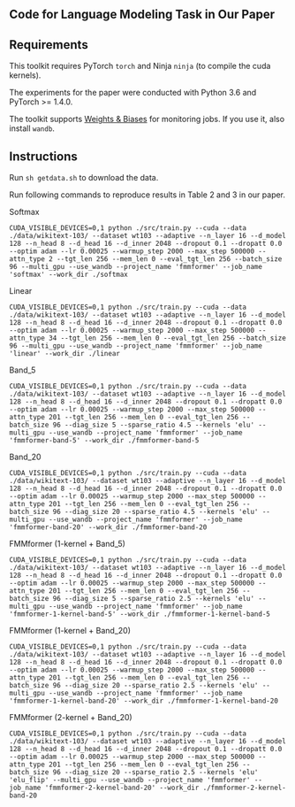 ## Code for Language Modeling Task in Our Paper

## Requirements
This toolkit requires PyTorch `torch` and Ninja `ninja` (to compile the cuda kernels).

The experiments for the paper were conducted with Python 3.6 and PyTorch >= 1.4.0.

The toolkit supports [Weights & Biases](https://docs.wandb.ai/) for monitoring jobs. If you use it, also install `wandb`.

## Instructions

Run `sh getdata.sh` to download the data.

Run following commands to reproduce results in Table 2 and 3 in our paper.

Softmax
```
CUDA_VISIBLE_DEVICES=0,1 python ./src/train.py --cuda --data ./data/wikitext-103/ --dataset wt103 --adaptive --n_layer 16 --d_model 128 --n_head 8 --d_head 16 --d_inner 2048 --dropout 0.1 --dropatt 0.0 --optim adam --lr 0.00025 --warmup_step 2000 --max_step 500000 --attn_type 2 --tgt_len 256 --mem_len 0 --eval_tgt_len 256 --batch_size 96 --multi_gpu --use_wandb --project_name 'fmmformer' --job_name 'softmax' --work_dir ./softmax
```

Linear
```
CUDA_VISIBLE_DEVICES=0,1 python ./src/train.py --cuda --data ./data/wikitext-103/ --dataset wt103 --adaptive --n_layer 16 --d_model 128 --n_head 8 --d_head 16 --d_inner 2048 --dropout 0.1 --dropatt 0.0 --optim adam --lr 0.00025 --warmup_step 2000 --max_step 500000 --attn_type 34 --tgt_len 256 --mem_len 0 --eval_tgt_len 256 --batch_size 96 --multi_gpu --use_wandb --project_name 'fmmformer' --job_name 'linear' --work_dir ./linear
```

Band_5
```
CUDA_VISIBLE_DEVICES=0,1 python ./src/train.py --cuda --data ./data/wikitext-103/ --dataset wt103 --adaptive --n_layer 16 --d_model 128 --n_head 8 --d_head 16 --d_inner 2048 --dropout 0.1 --dropatt 0.0 --optim adam --lr 0.00025 --warmup_step 2000 --max_step 500000 --attn_type 201 --tgt_len 256 --mem_len 0 --eval_tgt_len 256 --batch_size 96 --diag_size 5 --sparse_ratio 4.5 --kernels 'elu' --multi_gpu --use_wandb --project_name 'fmmformer' --job_name 'fmmformer-band-5' --work_dir ./fmmformer-band-5
```

Band_20
```
CUDA_VISIBLE_DEVICES=0,1 python ./src/train.py --cuda --data ./data/wikitext-103/ --dataset wt103 --adaptive --n_layer 16 --d_model 128 --n_head 8 --d_head 16 --d_inner 2048 --dropout 0.1 --dropatt 0.0 --optim adam --lr 0.00025 --warmup_step 2000 --max_step 500000 --attn_type 201 --tgt_len 256 --mem_len 0 --eval_tgt_len 256 --batch_size 96 --diag_size 20 --sparse_ratio 4.5 --kernels 'elu' --multi_gpu --use_wandb --project_name 'fmmformer' --job_name 'fmmformer-band-20' --work_dir ./fmmformer-band-20
```

FMMformer (1-kernel + Band_5)
```
CUDA_VISIBLE_DEVICES=0,1 python ./src/train.py --cuda --data ./data/wikitext-103/ --dataset wt103 --adaptive --n_layer 16 --d_model 128 --n_head 8 --d_head 16 --d_inner 2048 --dropout 0.1 --dropatt 0.0 --optim adam --lr 0.00025 --warmup_step 2000 --max_step 500000 --attn_type 201 --tgt_len 256 --mem_len 0 --eval_tgt_len 256 --batch_size 96 --diag_size 5 --sparse_ratio 2.5 --kernels 'elu' --multi_gpu --use_wandb --project_name 'fmmformer' --job_name 'fmmformer-1-kernel-band-5' --work_dir ./fmmformer-1-kernel-band-5
```

FMMformer (1-kernel + Band_20)
```
CUDA_VISIBLE_DEVICES=0,1 python ./src/train.py --cuda --data ./data/wikitext-103/ --dataset wt103 --adaptive --n_layer 16 --d_model 128 --n_head 8 --d_head 16 --d_inner 2048 --dropout 0.1 --dropatt 0.0 --optim adam --lr 0.00025 --warmup_step 2000 --max_step 500000 --attn_type 201 --tgt_len 256 --mem_len 0 --eval_tgt_len 256 --batch_size 96 --diag_size 20 --sparse_ratio 2.5 --kernels 'elu' --multi_gpu --use_wandb --project_name 'fmmformer' --job_name 'fmmformer-1-kernel-band-20' --work_dir ./fmmformer-1-kernel-band-20
```

FMMformer (2-kernel + Band_20)
```
CUDA_VISIBLE_DEVICES=0,1 python ./src/train.py --cuda --data ./data/wikitext-103/ --dataset wt103 --adaptive --n_layer 16 --d_model 128 --n_head 8 --d_head 16 --d_inner 2048 --dropout 0.1 --dropatt 0.0 --optim adam --lr 0.00025 --warmup_step 2000 --max_step 500000 --attn_type 201 --tgt_len 256 --mem_len 0 --eval_tgt_len 256 --batch_size 96 --diag_size 20 --sparse_ratio 2.5 --kernels 'elu' 'elu_flip' --multi_gpu --use_wandb --project_name 'fmmformer' --job_name 'fmmformer-2-kernel-band-20' --work_dir ./fmmformer-2-kernel-band-20
```
